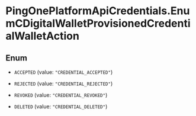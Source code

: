 # PingOnePlatformApiCredentials.EnumCDigitalWalletProvisionedCredentialWalletAction

## Enum


* `ACCEPTED` (value: `"CREDENTIAL_ACCEPTED"`)

* `REJECTED` (value: `"CREDENTIAL_REJECTED"`)

* `REVOKED` (value: `"CREDENTIAL_REVOKED"`)

* `DELETED` (value: `"CREDENTIAL_DELETED"`)


